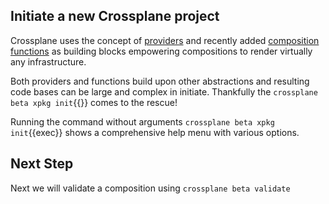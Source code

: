 ## Initiate a new Crossplane project

Crossplane uses the concept of
[providers](https://docs.crossplane.io/latest/concepts/providers/) and recently
added [composition
functions](https://docs.crossplane.io/latest/concepts/composition-functions/) as
building blocks empowering compositions to render virtually any infrastructure.

Both providers and functions build upon other abstractions and resulting code
bases can be large and complex in initiate. Thankfully the `crossplane beta xpkg
init`{{}} comes to the rescue!

Running the command without arguments `crossplane beta xpkg init`{{exec}} shows a comprehensive help menu with various options.

## Next Step

Next we will validate a composition using `crossplane beta validate`
